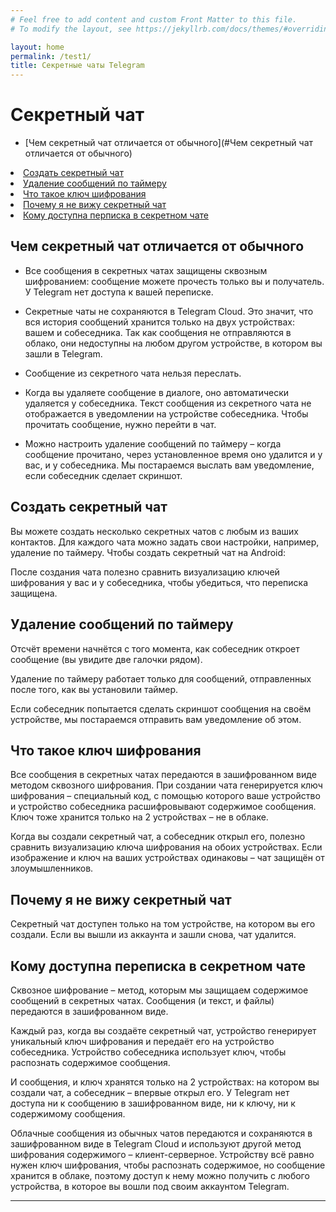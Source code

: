```yaml
---
# Feel free to add content and custom Front Matter to this file.
# To modify the layout, see https://jekyllrb.com/docs/themes/#overriding-theme-defaults

layout: home
permalink: /test1/
title: Секретные чаты Telegram
---
```

# Секретный чат
- [Чем секретный чат отличается от обычного](#Чем секретный чат отличается от обычного)
 <li><a href="#t2">Создать секретный чат</a></li>
 <li><a href="#t3">Удаление сообщений по таймеру</a></li>
 <li><a href="#t4">Что такое ключ шифрования</a></li>
 <li><a href="#t5">Почему я не вижу секретный чат</a></li>
 <li><a href="#t6">Кому доступна перписка в секретном чате</a></li>

 ## Чем секретный чат отличается от обычного

- Все сообщения в секретных чатах защищены сквозным шифрованием: сообщение можете прочесть только вы и получатель. У Telegram нет доступа к вашей переписке.

- Секретные чаты не сохраняются в Telegram Cloud. Это значит, что вся история сообщений хранится только на двух устройствах: вашем и собеседника. Так как сообщения не отправляются в облако, они недоступны на любом другом устройстве, в котором вы зашли в Telegram.

- Сообщение из секретного чата нельзя переслать.

- Когда вы удаляете сообщение в диалоге, оно автоматически удаляется у собеседника. Текст сообщения из секретного чата не отображается в уведомлении на устройстве собеседника. Чтобы прочитать сообщение, нужно перейти в чат.

- Можно настроить удаление сообщений по таймеру – когда сообщение прочитано, через установленное время оно удалится и у вас, и у собеседника. Мы постараемся выслать вам уведомление, если собеседник сделает скриншот.

<h2 id="t2">Cоздать секретный чат</h2>

Вы можете создать несколько секретных чатов с любым из ваших контактов. Для каждого чата можно задать свои настройки, например, удаление по таймеру.
Чтобы создать секретный чат на Android:

После создания чата полезно сравнить визуализацию ключей шифрования у вас и у собеседника, чтобы убедиться, что переписка защищена.


<h2 id="t3">Удаление сообщений по таймеру</h2>

Отсчёт времени начнётся с того момента, как собеседник откроет сообщение (вы увидите две галочки рядом).

Удаление по таймеру работает только для сообщений, отправленных после того, как вы установили таймер.

Если собеседник попытается сделать скриншот сообщения на своём устройстве, мы постараемся отправить вам уведомление об этом.


 <h2 id="t4">Что такое ключ шифрования</h2>  

Все сообщения в секретных чатах передаются в зашифрованном виде методом сквозного шифрования. При создании чата генерируется ключ шифрования – специальный код, с помощью которого ваше устройство и устройство собеседника расшифровывают содержимое сообщения. Ключ тоже хранится только на 2 устройствах – не в облаке.

Когда вы создали секретный чат, а собеседник открыл его, полезно сравнить визуализацию ключа шифрования на обоих устройствах. Если изображение и ключ на ваших устройствах одинаковы – чат защищён от злоумышленников.


<h2 id="t5">Почему я не вижу секретный чат</h2>  

Секретный чат доступен только на том устройстве, на котором вы его создали. Если вы вышли из аккаунта и зашли снова, чат удалится.


<h2 id="t6">Кому доступна переписка в секретном чате</h2>  

Сквозное шифрование – метод, которым мы защищаем содержимое сообщений в секретных чатах. Сообщения (и текст, и файлы) передаются в зашифрованном виде.

Каждый раз, когда вы создаёте секретный чат, устройство генерирует уникальный ключ шифрования и передаёт его на устройство собеседника. Устройство собеседника использует ключ, чтобы распознать содержимое сообщения.

И сообщения, и ключ хранятся только на 2 устройствах: на котором вы создали чат, а собеседник – впервые открыл его. У Telegram нет доступа ни к сообщению в зашифрованном виде, ни к ключу, ни к содержимому сообщения.

Облачные сообщения из обычных чатов передаются и сохраняются в зашифрованном виде в Telegram Cloud и используют другой метод шифрования содержимого – клиент-серверное. Устройству всё равно нужен ключ шифрования, чтобы распознать содержимое, но сообщение хранится в облаке, поэтому доступ к нему можно получить с любого устройства, в которое вы вошли под своим аккаунтом Telegram.




---
